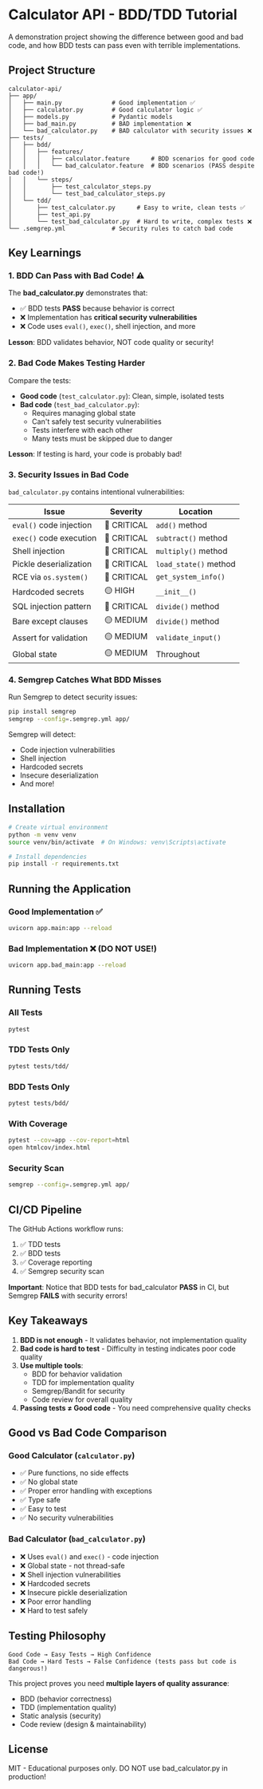 # Calculator API - BDD/TDD Tutorial

A demonstration project showing the difference between good and bad code, and how BDD tests can pass even with terrible implementations.

## Project Structure

```
calculator-api/
├── app/
│   ├── main.py              # Good implementation ✅
│   ├── calculator.py        # Good calculator logic ✅
│   ├── models.py            # Pydantic models
│   ├── bad_main.py          # BAD implementation ❌
│   └── bad_calculator.py    # BAD calculator with security issues ❌
├── tests/
│   ├── bdd/
│   │   ├── features/
│   │   │   ├── calculator.feature      # BDD scenarios for good code
│   │   │   └── bad_calculator.feature  # BDD scenarios (PASS despite bad code!)
│   │   └── steps/
│   │       ├── test_calculator_steps.py
│   │       └── test_bad_calculator_steps.py
│   └── tdd/
│       ├── test_calculator.py      # Easy to write, clean tests ✅
│       ├── test_api.py
│       └── test_bad_calculator.py  # Hard to write, complex tests ❌
└── .semgrep.yml             # Security rules to catch bad code
```

## Key Learnings

### 1. BDD Can Pass with Bad Code! ⚠️

The **bad_calculator.py** demonstrates that:
- ✅ BDD tests **PASS** because behavior is correct
- ❌ Implementation has **critical security vulnerabilities**
- ❌ Code uses `eval()`, `exec()`, shell injection, and more

**Lesson**: BDD validates behavior, NOT code quality or security!

### 2. Bad Code Makes Testing Harder

Compare the tests:
- **Good code** (`test_calculator.py`): Clean, simple, isolated tests
- **Bad code** (`test_bad_calculator.py`):
  - Requires managing global state
  - Can't safely test security vulnerabilities
  - Tests interfere with each other
  - Many tests must be skipped due to danger

**Lesson**: If testing is hard, your code is probably bad!

### 3. Security Issues in Bad Code

`bad_calculator.py` contains intentional vulnerabilities:

| Issue | Severity | Location |
|-------|----------|----------|
| `eval()` code injection | 🔴 CRITICAL | `add()` method |
| `exec()` code execution | 🔴 CRITICAL | `subtract()` method |
| Shell injection | 🔴 CRITICAL | `multiply()` method |
| Pickle deserialization | 🔴 CRITICAL | `load_state()` method |
| RCE via `os.system()` | 🔴 CRITICAL | `get_system_info()` |
| Hardcoded secrets | 🟡 HIGH | `__init__()` |
| SQL injection pattern | 🔴 CRITICAL | `divide()` method |
| Bare except clauses | 🟡 MEDIUM | `divide()` method |
| Assert for validation | 🟡 MEDIUM | `validate_input()` |
| Global state | 🟡 MEDIUM | Throughout |

### 4. Semgrep Catches What BDD Misses

Run Semgrep to detect security issues:

```bash
pip install semgrep
semgrep --config=.semgrep.yml app/
```

Semgrep will detect:
- Code injection vulnerabilities
- Shell injection
- Hardcoded secrets
- Insecure deserialization
- And more!

## Installation

```bash
# Create virtual environment
python -m venv venv
source venv/bin/activate  # On Windows: venv\Scripts\activate

# Install dependencies
pip install -r requirements.txt
```

## Running the Application

### Good Implementation ✅
```bash
uvicorn app.main:app --reload
```

### Bad Implementation ❌ (DO NOT USE!)
```bash
uvicorn app.bad_main:app --reload
```

## Running Tests

### All Tests
```bash
pytest
```

### TDD Tests Only
```bash
pytest tests/tdd/
```

### BDD Tests Only
```bash
pytest tests/bdd/
```

### With Coverage
```bash
pytest --cov=app --cov-report=html
open htmlcov/index.html
```

### Security Scan
```bash
semgrep --config=.semgrep.yml app/
```

## CI/CD Pipeline

The GitHub Actions workflow runs:
1. ✅ TDD tests
2. ✅ BDD tests
3. ✅ Coverage reporting
4. ✅ Semgrep security scan

**Important**: Notice that BDD tests for bad_calculator **PASS** in CI, but Semgrep **FAILS** with security errors!

## Key Takeaways

1. **BDD is not enough** - It validates behavior, not implementation quality
2. **Bad code is hard to test** - Difficulty in testing indicates poor code quality
3. **Use multiple tools**:
   - BDD for behavior validation
   - TDD for implementation quality
   - Semgrep/Bandit for security
   - Code review for overall quality
4. **Passing tests ≠ Good code** - You need comprehensive quality checks

## Good vs Bad Code Comparison

### Good Calculator (`calculator.py`)
- ✅ Pure functions, no side effects
- ✅ No global state
- ✅ Proper error handling with exceptions
- ✅ Type safe
- ✅ Easy to test
- ✅ No security vulnerabilities

### Bad Calculator (`bad_calculator.py`)
- ❌ Uses `eval()` and `exec()` - code injection
- ❌ Global state - not thread-safe
- ❌ Shell injection vulnerabilities
- ❌ Hardcoded secrets
- ❌ Insecure pickle deserialization
- ❌ Poor error handling
- ❌ Hard to test safely

## Testing Philosophy

```
Good Code → Easy Tests → High Confidence
Bad Code → Hard Tests → False Confidence (tests pass but code is dangerous!)
```

This project proves you need **multiple layers of quality assurance**:
- BDD (behavior correctness)
- TDD (implementation quality)
- Static analysis (security)
- Code review (design & maintainability)

## License

MIT - Educational purposes only. DO NOT use bad_calculator.py in production!
